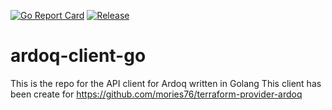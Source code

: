 [![Go Report Card](https://goreportcard.com/badge/github.com/mories76/ardoq-client-go?style=flat-square)](https://goreportcard.com/report/github.com/mories76/ardoq-client-go)
[![Release](https://img.shields.io/github/v/release/mories76/ardoq-client-go.svg?style=flat-square)](https://github.com/mories76/ardoq-client-go/releases/latest)

# ardoq-client-go

This is the repo for the API client for Ardoq written in Golang
This client has been create for https://github.com/mories76/terraform-provider-ardoq
